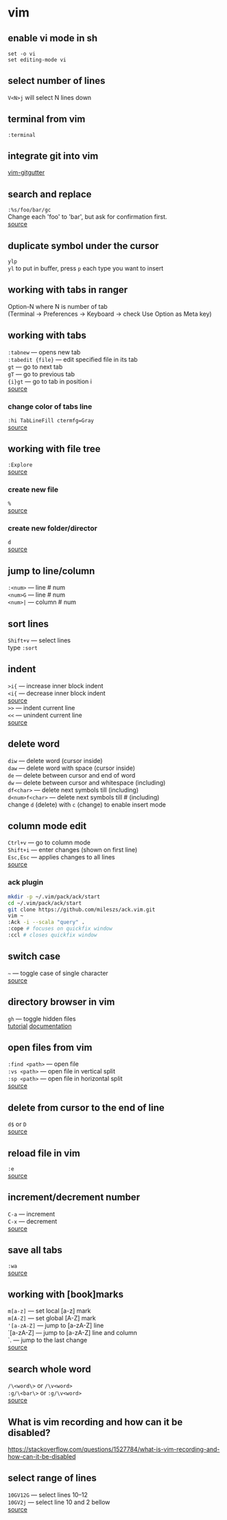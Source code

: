 # vim

## enable vi mode in sh

```
set -o vi
set editing-mode vi
```

## select number of lines

`V<N>j` will select N lines down

## terminal from vim

`:terminal`

## integrate git into vim

[vim-gitgutter](https://github.com/airblade/vim-gitgutter)

## search and replace
`:%s/foo/bar/gc` \
Change each 'foo' to 'bar', but ask for confirmation first. \
[source](https://vim.fandom.com/wiki/Search_and_replace)

## duplicate symbol under the cursor
`ylp` \
`yl` to put in buffer, press `p` each type you want to insert

## working with tabs in ranger
Option-N where N is number of tab \
(Terminal -> Preferences -> Keyboard -> check Use Option as Meta key)

## working with tabs
`:tabnew` — opens new tab \
`:tabedit {file}` — edit specified file in its tab \
`gt` — go to next tab \
`gT` — go to previous tab \
`{i}gt` — go to tab in position i \
[source](https://vim.fandom.com/wiki/Using_tab_pages)

### change color of tabs line
`:hi TabLineFill ctermfg=Gray` \
[source](https://stackoverflow.com/a/7238163/355491)

## working with file tree
`:Explore` \
[source](https://shapeshed.com/vim-netrw/)

### create new file
`%` \
[source](https://til.hashrocket.com/posts/2034bed53c-create-new-file-in-vims-file-explorer)

### create new folder/director
`d` \
[source](https://til.hashrocket.com/posts/ceeb5862b8-create-a-new-directory-in-netrw)

## jump to line/column
`:<num>` — line # num \
`<num>G` — line # num \
`<num>|` — column # num

## sort lines
`Shift+v` — select lines \
type `:sort`

## indent
`>i{` — increase inner block indent \
`<i{` — decrease inner block indent \
[source](https://vim.fandom.com/wiki/Indent_a_code_block) \
`>>` — indent current line \
`<<` — unindent current line \
[source](https://vim.fandom.com/wiki/Shifting_blocks_visually)

## delete word
`diw` — delete word (cursor inside) \
`daw` — delete word with space (cursor inside) \
`de` — delete between cursor and end of word \
`dw` — delete between cursor and whitespace (including) \
`df<char>` — delete next symbols till <char> (including) \
`d<num>f<char>` — delete next symbols till <char> # <num> (including) \
change `d` (delete) with `c` (change) to enable insert mode

## column mode edit
`Ctrl+v` — go to column mode \
`Shift+i` — enter changes (shown on first line) \
`Esc,Esc` — applies changes to all lines \
[source](https://coderwall.com/p/ouzshq/column-edit-mode-in-vi)

### ack plugin

```bash
mkdir -p ~/.vim/pack/ack/start
cd ~/.vim/pack/ack/start
git clone https://github.com/mileszs/ack.vim.git
vim ~
:Ack -i --scala "query" .
:cope # focuses on quickfix window
:ccl # closes quickfix window
```

## switch case
`~` — toggle case of single character \
[source](https://vim.fandom.com/wiki/Switching_case_of_characters)

## directory browser in vim
`gh` — toggle hidden files \
[tutorial](https://shapeshed.com/vim-netrw/) [documentation](http://vimdoc.sourceforge.net/htmldoc/pi_netrw.html)

## open files from vim
`:find <path>` — open file \
`:vs <path>` — open file in vertical split \
`:sp <path>` — open file in horizontal split \
[source](https://shapeshed.com/vim-netrw/#you-may-not-need-netrw)

## delete from cursor to the end of line
`d$` or `D` \
[source](https://unix.stackexchange.com/questions/4415/delete-from-cursor-to-end-of-line-on-vi/4416#4416)

## reload file in vim
`:e` \
[source](https://vi.stackexchange.com/questions/444/how-do-i-reload-the-current-file/445#445)

## increment/decrement number
`C-a` — increment \
`C-x` — decrement \
[source](https://vim.fandom.com/wiki/Increasing_or_decreasing_numbers)

## save all tabs
`:wa` \
[source](https://stackoverflow.com/questions/4246268/how-to-save-all-files-in-tabs-on-vim/4246310#4246310)

## working with [book]marks
`m[a-z]` — set local [a-z] mark \
`m[A-Z]` — set global [A-Z] mark \
`'[a-zA-Z]` — jump to [a-zA-Z] line \
\`[a-zA-Z] — jump to [a-zA-Z] line and column \
\`. — jump to the last change \
[source](https://vim.fandom.com/wiki/Using_marks)

## search whole word
`/\<word\>` or `/\v<word>` \
`:g/\<bar\>` or `:g/\v<word>` \
[source](https://stackoverflow.com/questions/15288155/how-to-do-whole-word-search-similar-to-grep-w-in-vim)

## What is vim recording and how can it be disabled?
https://stackoverflow.com/questions/1527784/what-is-vim-recording-and-how-can-it-be-disabled

## select range of lines
`10GV12G` — select lines 10–12 \
`10GV2j` — select line 10 and 2 bellow \
[source](https://unix.stackexchange.com/questions/43381/select-lines-using-ranges-in-vim)

